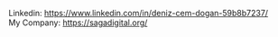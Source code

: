 Linkedin: https://www.linkedin.com/in/deniz-cem-dogan-59b8b7237/  
My Company: https://sagadigital.org/ 

<!---
silver01001101/silver01001101 is a ✨ special ✨ repository because its `README.md` (this file) appears on your GitHub profile.
You can click the Preview link to take a look at your changes.
--->
